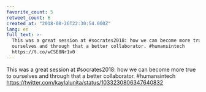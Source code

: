 ```yaml
---
favorite_count: 5
retweet_count: 6
created_at: "2018-08-26T22:30:54.000Z"
lang: en
full_text: >-
  This was a great session at #socrates2018: how we can become more true to
  ourselves and through that a better collaborator. #humansintech
  https://t.co/wCSE8Nr1v0
---
```


This was a great session at #socrates2018: how we can become more true to
ourselves and through that a better collaborator. #humansintech
<https://twitter.com/kaylalunita/status/1033230806347640832>
